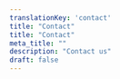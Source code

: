 ```yaml
---
translationKey: 'contact'
title: "Contact"
title: "Contact"
meta_title: ""
description: "Contact us"
draft: false
---
```

